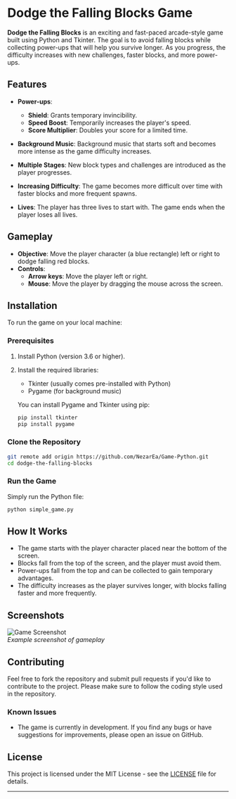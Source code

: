 # Dodge the Falling Blocks Game

**Dodge the Falling Blocks** is an exciting and fast-paced arcade-style game built using Python and Tkinter. The goal is to avoid falling blocks while collecting power-ups that will help you survive longer. As you progress, the difficulty increases with new challenges, faster blocks, and more power-ups.

## Features
- **Power-ups**:
  - **Shield**: Grants temporary invincibility.
  - **Speed Boost**: Temporarily increases the player's speed.
  - **Score Multiplier**: Doubles your score for a limited time.
  
- **Background Music**: Background music that starts soft and becomes more intense as the game difficulty increases.

- **Multiple Stages**: New block types and challenges are introduced as the player progresses.

- **Increasing Difficulty**: The game becomes more difficult over time with faster blocks and more frequent spawns.

- **Lives**: The player has three lives to start with. The game ends when the player loses all lives.

## Gameplay
- **Objective**: Move the player character (a blue rectangle) left or right to dodge falling red blocks.
- **Controls**:
  - **Arrow keys**: Move the player left or right.
  - **Mouse**: Move the player by dragging the mouse across the screen.

## Installation
To run the game on your local machine:

### Prerequisites
1. Install Python (version 3.6 or higher).
2. Install the required libraries:
   - Tkinter (usually comes pre-installed with Python)
   - Pygame (for background music)
   
   You can install Pygame and Tkinter using pip:
   ```bash
   pip install tkinter
   pip install pygame
   ```

### Clone the Repository
```bash
git remote add origin https://github.com/NezarEa/Game-Python.git
cd dodge-the-falling-blocks
```

### Run the Game
Simply run the Python file:
```bash
python simple_game.py
```

## How It Works
- The game starts with the player character placed near the bottom of the screen.
- Blocks fall from the top of the screen, and the player must avoid them.
- Power-ups fall from the top and can be collected to gain temporary advantages.
- The difficulty increases as the player survives longer, with blocks falling faster and more frequently.

## Screenshots
![Game Screenshot](assets/screenshots/screenshot1.png)  
*Example screenshot of gameplay*

## Contributing
Feel free to fork the repository and submit pull requests if you'd like to contribute to the project. Please make sure to follow the coding style used in the repository.

### Known Issues
- The game is currently in development. If you find any bugs or have suggestions for improvements, please open an issue on GitHub.

## License
This project is licensed under the MIT License - see the [LICENSE](LICENSE) file for details.

---

